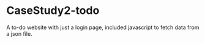 # CaseStudy2-todo
A to-do website with just a login page, included javascript to fetch data from a json file.
